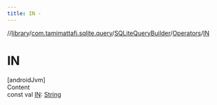 ```yaml
---
title: IN -
---
```

//[library](../../../index.md)/[com.tamimattafi.sqlite.query](../../index.md)/[SQLiteQueryBuilder](../index.md)/[Operators](index.md)/[IN](-i-n.md)



# IN  
[androidJvm]  
Content  
const val [IN](-i-n.md): [String](https://kotlinlang.org/api/latest/jvm/stdlib/kotlin/-string/index.html)  



